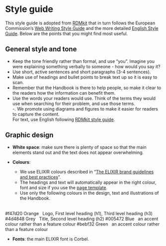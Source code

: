 # Style guide  

This style guide is adopted from [RDMkit](https://rdmkit.elixir-europe.org/style_guide) that in turn follows the European Commission’s [Web Writing Style Guide](https://wikis.ec.europa.eu/display/WEBGUIDE/02.+Web+writing+guidelines) and the more detailed [English Style Guide](https://commission.europa.eu/system/files/2023-01/styleguide_english_dgt_en.pdf). Below are the points that you might find most useful.  

## General style and tone    
  
- Keep the tone friendly rather than formal, and use “you”. Imagine you were explaining something verbally to someone - how would you say it?  
- Use short, active sentences and short paragraphs (3-4 sentences).
- Make use of headings and bullet points to break text up so it is easy to scan.    
- Remember that the Handbook is there to help people, so make it clear to the readers how the information can benefit them.  
- Use the words your readers would use. Think of the terms they would use when searching for their problem, and use those terms.  
-. We promote using diagrams and figures to make it easier for readers to capture the content.  
For text, use English following [RDMkit style guide](https://rdmkit.elixir-europe.org/style_guide#text).

## Graphic design
- **White space**: make sure there is plenty of space so that the main elements stand out and the text does not appear overwhelming.

- **Colours**:  
  - We use ELIXIR colours described in “[The ELIXIR brand guidelines and best practices](https://drive.google.com/file/d/0B7btK9HAXhx1LVVCS3pBZVI1SjQ/view?resourcekey=0-KzdprazYmQ35mcod7NwS8w)”.  
  - The headings and text will automatically appear in the right colour, font and size  if you use the [page template](https://docs.google.com/document/d/1W8Q2dnsjb2KdubVHjqN6rTDC2Bc1vkJG4w9emtUSKdg).  
  - Use only the following colours in the design, text and illustrations of the Handbook.
<table>

</table>
  <tr>
    <td>#f47d20</td>
    <td style="color: #f47d20;">Orange</td>
    <td style="background-color: #f47d20;">&nbsp;</td>
    <td>Logo, First level heading (h1), Third level heading (h3)</td>
  </tr>
  <tr>
    <td>#4d4848</td>
    <td style="color: #4d4848;">Grey</td>
    <td style="background-color: #4d4848;">&nbsp;</td>
    <td>Title, Second level heading (h2)</td>
  </tr>
  <tr>
    <td>#005472</td>
    <td style="color: #005472;">Blue</td>
    <td style="background-color: #005472;">&nbsp;</td>
    <td>an accent colour rather than a feature colour</td>
  </tr>
  <tr>
    <td>#bebf32</td>
    <td style="color: #bebf32;">Green</td>
    <td style="background-color: #bebf32;">&nbsp;</td>
    <td>an accent colour rather than a feature colour</td>
  </tr>  

  - **Fonts**: the main ELIXIR font is Corbel. 
